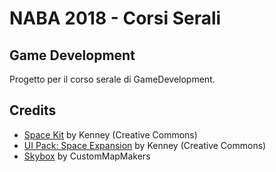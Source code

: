 # NABA 2018 - Corsi Serali

## Game Development

Progetto per il corso serale di GameDevelopment.

## Credits

* [Space Kit](https://www.kenney.nl/assets/space-kit) by Kenney (Creative Commons)
* [UI Pack: Space Expansion](https://www.kenney.nl/assets/ui-pack-space-expansion) by Kenney (Creative Commons)
* [Skybox](http://www.custommapmakers.org/skyboxes.php) by CustomMapMakers